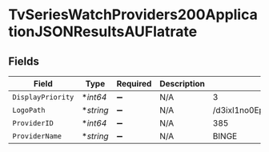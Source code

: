 # TvSeriesWatchProviders200ApplicationJSONResultsAUFlatrate


## Fields

| Field                            | Type                             | Required                         | Description                      | Example                          |
| -------------------------------- | -------------------------------- | -------------------------------- | -------------------------------- | -------------------------------- |
| `DisplayPriority`                | **int64*                         | :heavy_minus_sign:               | N/A                              | 3                                |
| `LogoPath`                       | **string*                        | :heavy_minus_sign:               | N/A                              | /d3ixI1no0EpTj2i7u0Sd2DBXVlG.jpg |
| `ProviderID`                     | **int64*                         | :heavy_minus_sign:               | N/A                              | 385                              |
| `ProviderName`                   | **string*                        | :heavy_minus_sign:               | N/A                              | BINGE                            |